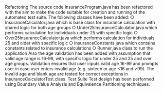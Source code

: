Refactoring
The source code InsuranceProgram.java has been refactored with the aim to make the code suitable for
creation and running of the automated test suite. The following classes have been added:
○ InsuranceCalculator.java which is base class for insurance calculation with shared logic for both age
groups
○ Under25InsuranceCalculator.java which performs calculation for individuals under 25 with specific
logic
○ Over25InsuranceCalculator.java which performs calculation for individuals 25 and older with specific
logic
○ InsuranceConstants.java which contains constants related to insurance calculations
○ Runner.java class to run the application
Also the age validation has been added with assumption that valid age range is 16-99, with specific logic for under 25 and 25 and over age groups. Validation ensures that user inputs valid age 16-99 and prompts user in case user enters invalid age (e.g. sixteen or age <16 and >99). The invalid age and blank age are tested for correct exceptions in InsuranceCalculatorTest.class.
Test Suite
Test design has been performed using Boundary Value Analysis and Equivalence Partitioning techniques.
